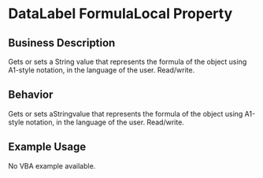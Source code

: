 # DataLabel FormulaLocal Property

## Business Description
Gets or sets a String value that represents the formula of the object using A1-style notation, in the language of the user. Read/write.

## Behavior
Gets or sets aStringvalue that represents the formula of the object using A1-style notation, in the language of the user. Read/write.

## Example Usage
No VBA example available.